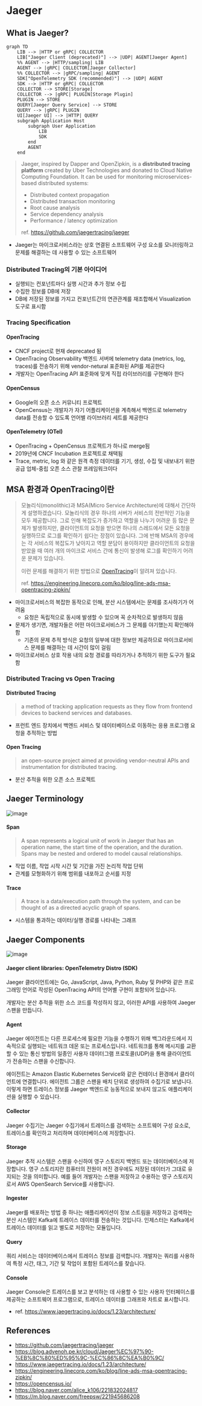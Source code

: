 # Jaeger
## What is Jaeger?
```mermaid
graph TD
    LIB --> |HTTP or gRPC| COLLECTOR
    LIB["Jaeger Client (deprecated)"] --> |UDP| AGENT[Jaeger Agent]
    %% AGENT --> |HTTP/sampling| LIB
    AGENT --> |gRPC| COLLECTOR[Jaeger Collector]
    %% COLLECTOR --> |gRPC/sampling| AGENT
    SDK["OpenTelemetry SDK (recommended)"] --> |UDP| AGENT
    SDK --> |HTTP or gRPC| COLLECTOR
    COLLECTOR --> STORE[Storage]
    COLLECTOR --> |gRPC| PLUGIN[Storage Plugin]
    PLUGIN --> STORE
    QUERY[Jaeger Query Service] --> STORE
    QUERY --> |gRPC| PLUGIN
    UI[Jaeger UI] --> |HTTP| QUERY
    subgraph Application Host
        subgraph User Application
            LIB
            SDK
        end
        AGENT
    end
```
> Jaeger, inspired by Dapper and OpenZipkin, is a **distributed tracing platform** created by Uber Technologies and donated to Cloud Native Computing Foundation. It can be used for monitoring microservices-based distributed systems:
> - Distributed context propagation
> - Distributed transaction monitoring
> - Root cause analysis
> - Service dependency analysis
> - Performance / latency optimization
> 
> ref. https://github.com/jaegertracing/jaeger

- Jaeger는 마이크로서비스라는 상호 연결된 소프트웨어 구성 요소를 모니터링하고 문제를 해결하는 데 사용할 수 있는 소프트웨어

### Distributed Tracing의 기본 아이디어
- 실행되는 컨포넌트마다 실행 시간과 추가 정보 수립
- 수집한 정보를 DB에 저장
- DB에 저장된 정보를 가지고 컨포넌트간의 연관관계를 재조합해서 Visualization 도구로 표시함

### Tracing Specification
#### OpenTracing
- CNCF project로 현재 deprecated 됨
- OpenTracing Observability 백엔드 서버에 telemetry data (metrics, log, traces)를 전송하기 위해 vendor-netural 표준화된 API를 제공한다
- 개발자는 OpenTracing API 표준화에 맞게 직접 라이브러리를 구현해야 한다

#### OpenCensus
- Google의 오픈 소스 커뮤니티 프로젝트
- OpenCensus는 개발자가 자기 어플리케이션을 계측해서 백엔드로 telemetry data를 전송할 수 있도록 언어별 라이브러리 세트를 제공한다

#### OpenTelemetry (OTel)
- OpenTracing + OpenCensus 프로젝트가 하나로 merge됨
- 2019년에 CNCF Incubation 프로젝트로 채택됨
- Trace, metric, log 와 같은 원격 측정 데이터를 기기, 생성, 수집 및 내보내기 위한 공급 업체-중립 오픈 소스 관찰 프레임워크이다

## MSA 환경과 OpenTracing이란
> 모놀리식(monolithic)과 MSA(Micro Service Architecture)에 대해서 간단하게 설명하겠습니다. 모놀리식의 경우 하나의 서버가 서비스의 전반적인 기능을 모두 제공합니다. 그로 인해 복잡도가 증가하고 역할을 나누기 어려운 등 많은 문제가 발생하지만, 클라이언트의 요청을 받으면 하나의 스레드에서 모든 요청을 실행하므로 로그를 확인하기 쉽다는 장점이 있습니다. 그에 반해 MSA의 경우에는 각 서비스의 복잡도가 낮아지고 역할 분담이 용이하지만 클라이언트의 요청을 받았을 때 여러 개의 마이크로 서비스 간에 통신이 발생해 로그를 확인하기 어려운 문제가 있습니다.
> 
> 이런 문제를 해결하기 위한 방법으로 [OpenTracing](https://medium.com/opentracing/towards-turnkey-distributed-tracing-5f4297d1736)이 알려져 있습니다.
>
> ref. https://engineering.linecorp.com/ko/blog/line-ads-msa-opentracing-zipkin/

- 마이크로서비스의 복잡한 동작으로 인해, 분산 시스템에서는 문제를 조사하기가 어려움
  - 요청은 독립적으로 동시에 발생할 수 있으며 꼭 순차적으로 발생하지 않음
- 문제가 생기면, 개발자들은 어떤 마이크로서비스가 그 문제를 야기했는지 확인해야 함
  - 기존의 문제 추적 방식은 요청의 일부에 대한 정보만 제공하므로 마이크로서비스 문제를 해결하는 데 시간이 많이 걸림
- 마이크로서비스 상호 작용 내의 요청 경로를 따라가거나 추적하기 위한 도구가 필요함

### Distributed Tracing vs Open Tracing
#### Distributed Tracing
> a method of tracking application requests as they flow from frontend devices to backend services and databases.

- 프런트 엔드 장치에서 백엔드 서비스 및 데이터베이스로 이동하는 응용 프로그램 요청을 추적하는 방법

#### Open Tracing
> an open-source project aimed at providing vendor-neutral APIs and instrumentation for distributed tracing.

- 분산 추적을 위한 오픈 소스 프로젝트

## Jaeger Terminology

![image](https://blog.advenoh.pe.kr/static/7afb122c2dae5bcaf23fb1d36e615548/d9199/OpenTracing1.png)

#### Span
> A span represents a logical unit of work in Jaeger that has an operation name, the start time of the operation, and the duration. Spans may be nested and ordered to model causal relationships.

- 작업 이름, 작업 시작 시간 및 기간을 가진 논리적 작업 단위
- 관계를 모형화하기 위해 범위를 내포하고 순서를 지정

#### Trace
> A trace is a data/execution path through the system, and can be thought of as a directed acyclic graph of spans.

- 시스템을 통과하는 데이터/실행 경로를 나타내는 그래프

## Jaeger Components

![image](https://blog.advenoh.pe.kr/static/50a4430ef8dd2ae382a15df86e47b9c0/d9199/architecture-v1.png)

#### Jaeger client libraries: OpenTelemetry Distro (SDK)
Jaeger 클라이언트에는 Go, JavaScript, Java, Python, Ruby 및 PHP와 같은 프로그래밍 언어로 작성된 OpenTracing API의 언어별 구현이 포함되어 있습니다.

개발자는 분산 추적을 위한 소스 코드를 작성하지 않고, 이러한 API를 사용하여 Jaeger 스팬을 만듭니다.

#### Agent
Jaeger 에이전트는 다른 프로세스에 필요한 기능을 수행하기 위해 백그라운드에서 지속적으로 실행되는 네트워크 데몬 또는 프로세스입니다. 네트워크를 통해 메시지를 교환할 수 있는 통신 방법의 일종인 사용자 데이터그램 프로토콜(UDP)을 통해 클라이언트가 전송하는 스팬을 수신합니다.

에이전트는 Amazon Elastic Kubernetes Service와 같은 컨테이너 환경에서 클라이언트에 연결합니다. 에이전트 그룹은 스팬을 배치 단위로 생성하여 수집기로 보냅니다. 이렇게 하면 트레이스 정보를 Jaeger 백엔드로 능동적으로 보내지 않고도 애플리케이션을 실행할 수 있습니다.

#### Collector
Jaeger 수집기는 Jaeger 수집기에서 트레이스를 검색하는 소프트웨어 구성 요소로, 트레이스를 확인하고 처리하며 데이터베이스에 저장합니다.

#### Storage
Jaeger 추적 시스템은 스팬을 수신하여 영구 스토리지 백엔드 또는 데이터베이스에 저장합니다. 영구 스토리지란 컴퓨터의 전원이 꺼진 경우에도 저장된 데이터가 그대로 유지되는 것을 의미합니다. 예를 들어 개발자는 스팬을 저장하고 수용하는 영구 스토리지로서 AWS OpenSearch Service를 사용합니다.

#### Ingester
Jaeger를 배포하는 방법 중 하나는 애플리케이션이 정보 스트림을 저장하고 검색하는 분산 시스템인 Kafka에 트레이스 데이터를 전송하는 것입니다. 인제스터는 Kafka에서 트레이스 데이터를 읽고 별도로 저장하는 모듈입니다.

#### Query
쿼리 서비스는 데이터베이스에서 트레이스 정보를 검색합니다. 개발자는 쿼리를 사용하여 특정 시간, 태그, 기간 및 작업이 포함된 트레이스를 찾습니다.

#### Console
Jaeger Console은 트레이스를 보고 분석하는 데 사용할 수 있는 사용자 인터페이스를 제공하는 소프트웨어 프로그램으로, 트레이스 데이터를 그래프와 차트로 표시합니다. 

- ref. https://www.jaegertracing.io/docs/1.23/architecture/

## References
- https://github.com/jaegertracing/jaeger
- https://blog.advenoh.pe.kr/cloud/Jaeger%EC%97%90-%EB%8C%80%ED%95%9C-%EC%86%8C%EA%B0%9C/
- https://www.jaegertracing.io/docs/1.23/architecture/
- https://engineering.linecorp.com/ko/blog/line-ads-msa-opentracing-zipkin/
- https://opencensus.io/
- https://blog.naver.com/alice_k106/221832024817
- https://m.blog.naver.com/freepsw/221945686208